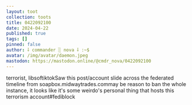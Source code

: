 ```yaml
---
layout: toot
collection: toots
title: 0422092100
date: 2024-04-22
published: true
tags: []
pinned: false
author: ⸸ commander ░ nova ⸸ :~$
avatar: /img/avatar/daemon.jpeg
mastodon: https://mastodon.online/@cmdr_nova/0422092100
---
```


terrorist, libsoftiktokSaw this post/account slide across the federated timeline from soapbox.midwaytrades.commay be reason to ban the whole instance, it looks like it's some weirdo's personal thing that hosts this terrorism account#fediblock
